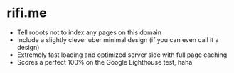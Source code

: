 # rifi.me

* Tell robots not to index any pages on this domain
* Include a slightly clever uber minimal design (if you can even call it a design)
* Extremely fast loading and optimized server side with full page caching
* Scores a perfect 100% on the Google Lighthouse test, haha
